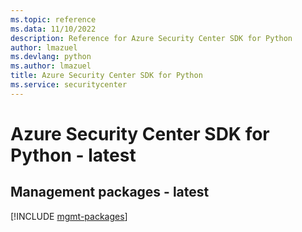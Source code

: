 ```yaml
---
ms.topic: reference
ms.data: 11/10/2022
description: Reference for Azure Security Center SDK for Python
author: lmazuel
ms.devlang: python
ms.author: lmazuel
title: Azure Security Center SDK for Python
ms.service: securitycenter
---
```

# Azure Security Center SDK for Python - latest

## Management packages - latest
[!INCLUDE [mgmt-packages](security-center-mgmt-index.md)]
